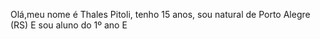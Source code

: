 Olá,meu nome é Thales Pitoli, tenho 15 anos, sou natural de Porto Alegre (RS) E sou aluno do 1º ano E
